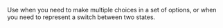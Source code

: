Use when you need to make multiple choices in a set of options, or when you need to represent a switch between two states.
